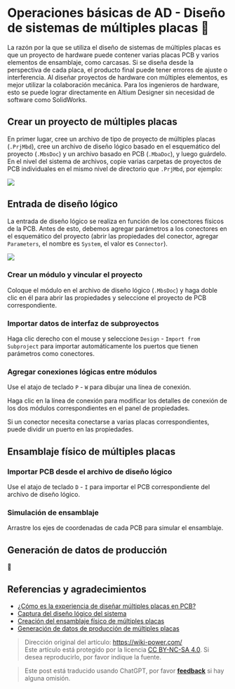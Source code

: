 # Operaciones básicas de AD - Diseño de sistemas de múltiples placas 🚧

La razón por la que se utiliza el diseño de sistemas de múltiples placas es que un proyecto de hardware puede contener varias placas PCB y varios elementos de ensamblaje, como carcasas. Si se diseña desde la perspectiva de cada placa, el producto final puede tener errores de ajuste o interferencia. Al diseñar proyectos de hardware con múltiples elementos, es mejor utilizar la colaboración mecánica. Para los ingenieros de hardware, esto se puede lograr directamente en Altium Designer sin necesidad de software como SolidWorks.

## Crear un proyecto de múltiples placas

En primer lugar, cree un archivo de tipo de proyecto de múltiples placas (`.PrjMbd`), cree un archivo de diseño lógico basado en el esquemático del proyecto (`.MbsDoc`) y un archivo basado en PCB (`.MbaDoc`), y luego guárdelo. En el nivel del sistema de archivos, copie varias carpetas de proyectos de PCB individuales en el mismo nivel de directorio que `.PrjMbd`, por ejemplo:

![](https://img.wiki-power.com/d/wiki-media/img/20220106152537.png)

## Entrada de diseño lógico

La entrada de diseño lógico se realiza en función de los conectores físicos de la PCB. Antes de esto, debemos agregar parámetros a los conectores en el esquemático del proyecto (abrir las propiedades del conector, agregar `Parameters`, el nombre es `System`, el valor es `Connector`).

![](https://img.wiki-power.com/d/wiki-media/img/20220106163315.png)

### Crear un módulo y vincular el proyecto

Coloque el módulo en el archivo de diseño lógico (`.MbsDoc`) y haga doble clic en él para abrir las propiedades y seleccione el proyecto de PCB correspondiente.

### Importar datos de interfaz de subproyectos

Haga clic derecho con el mouse y seleccione `Design` - `Import from Subproject` para importar automáticamente los puertos que tienen parámetros como conectores.

### Agregar conexiones lógicas entre módulos

Use el atajo de teclado `P` - `W` para dibujar una línea de conexión.

Haga clic en la línea de conexión para modificar los detalles de conexión de los dos módulos correspondientes en el panel de propiedades.

Si un conector necesita conectarse a varias placas correspondientes, puede dividir un puerto en las propiedades.

## Ensamblaje físico de múltiples placas

### Importar PCB desde el archivo de diseño lógico

Use el atajo de teclado `D` - `I` para importar el PCB correspondiente del archivo de diseño lógico.

### Simulación de ensamblaje

Arrastre los ejes de coordenadas de cada PCB para simular el ensamblaje.

## Generación de datos de producción

🚧

## Referencias y agradecimientos

- [¿Cómo es la experiencia de diseñar múltiples placas en PCB?](https://www.altium.com.cn/blog/pcb%E4%B8%AD%E8%BF%9B%E8%A1%8C%E5%A4%9A%E6%9D%BF%E8%AE%BE%E8%AE%A1%E4%BC%9A%E6%98%AF%E6%80%8E%E6%A0%B7%E7%9A%84%E4%BD%93%E9%AA%8C%EF%BC%9F)
- [Captura del diseño lógico del sistema](https://www.altium.com/cn/documentation/altium-designer/capturing-the-logical-system-design-ad)
- [Creación del ensamblaje físico de múltiples placas](https://www.altium.com/cn/documentation/altium-designer/creating-the-physical-multi-board-assembly-ad)
- [Generación de datos de producción de múltiples placas](https://www.altium.com/cn/documentation/altium-designer/generating-multi-board-production-data-ad)

> Dirección original del artículo: <https://wiki-power.com/>  
> Este artículo está protegido por la licencia [CC BY-NC-SA 4.0](https://creativecommons.org/licenses/by/4.0/deed.zh). Si desea reproducirlo, por favor indique la fuente.

> Este post está traducido usando ChatGPT, por favor [**feedback**](https://github.com/linyuxuanlin/Wiki_MkDocs/issues/new) si hay alguna omisión.
